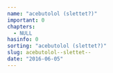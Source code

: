 ```yaml
---
name: "acebutolol (slettet?)"
important: 0
chapters:
  - NULL
hasinfo: 0
sorting: "acebutolol (slettet?)"
slug: acebutolol--slettet--
date: "2016-06-05"
---
```

